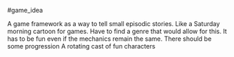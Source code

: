 #game_idea 

A game framework as a way to tell small episodic stories. 
Like a Saturday morning cartoon for games. 
Have to find a genre that would allow for this. It has to be fun even if the mechanics remain the same. 
There should be some progression 
A rotating cast of fun characters 
